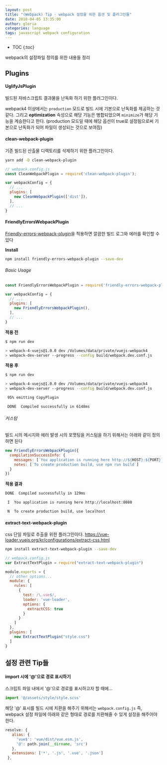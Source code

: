 ```yaml
---
layout: post
title: "(Webpack) Tip - webpack 설정을 위한 옵션 및 플러그인들"
date: 2018-04-05 13:35:00
author: gloria
categories: language
tags: javascript webpack configuration
---
```


* TOC
{:toc}

webpack의 설정파일 정의를 위한 내용들 정리


## Plugins
#### UglifyJsPlugin
빌드된 자바스크립트 결과물을 난독화 하기 위한 플러그인이다.

webpack4 이상에서는 `production` 모드로 빌드 시에 기본으로 난독화를 제공하는 것 같다.
그리고 **optimization** 속성으로 해당 기능은 병합되었으며 `minimize`가 해당 기능을 계승한다고 한다.
(production 모드일 때에 해당 옵션이 true로 설정됨으로써 기본으로 난독화가 되어 파일이 생성되는 것으로 보여짐)

#### clean-webpack-plugin
기존 빌드된 산출물 디렉토리를 삭제하기 위한 플러그인이다.

```bash
yarn add -D clean-webpack-plugin
```

```javascript
// webpack.config.js
const CleanWebpackPlugin = require('clean-webpack-plugin');

var webpackConfig = {
  // ...
  plugins: [
    new CleanWebpackPlugin(['dist']),
  ],
  // ...
}
```


#### FriendlyErrorsWebpackPlugin
[Friendly-errors-webpack-plugin](https://github.com/geowarin/friendly-errors-webpack-plugin)을 적용하면 깔끔한 빌드 로그와 에러를 확인할 수 있다

**Install**   
```bash
npm install friendly-errors-webpack-plugin --save-dev
```

###### Basic Usage
```javascript
const FriendlyErrorsWebpackPlugin = require('friendly-errors-webpack-plugin');

var webpackConfig = {
  // ...
  plugins: [
    new FriendlyErrorsWebpackPlugin(),
  ],
  // ...
}
```

**적용 전**     
```bash
$ npm run dev

> webpack-4-vuejs@1.0.0 dev /Volumes/data/private/vuejs-webpack4
> webpack-dev-server --progress --config build/webpack.dev.conf.js
```

**적용 후**    
```bash
$ npm run dev

> webpack-4-vuejs@1.0.0 dev /Volumes/data/private/vuejs-webpack4
> webpack-dev-server --progress --config build/webpack.dev.conf.js

 95% emitting CopyPlugin                       

 DONE  Compiled successfully in 6148ms    
```

###### 커스텀
빌드 시의 메시지와 에러 발생 시의 포맷팅을 커스텀을 하기 위해서는 아래와 같이 정의하면 된다

```javascript
new FriendlyErrorsWebpackPlugin({
  compilationSuccessInfo: {
    messages: [`You application is running here http://${HOST}:${PORT}`],
    notes: [`To create production build, use npm run build`]
  }
})
```

**적용 결과**   
```bash
DONE  Compiled successfully in 129ms

 I  You application is running here http://localhost:8080

 N  To create production build, use localhost         
```

#### extract-text-webpack-plugin
css 단일 파일로 추출을 위한 플러그인이다.
https://vue-loader.vuejs.org/kr/configurations/extract-css.html

```sh
npm install extract-text-webpack-plugin --save-dev
```

```javascript
// webpack.config.js
var ExtractTextPlugin = require("extract-text-webpack-plugin")

module.exports = {
  // other options...
  module: {
    rules: [
      {
        test: /\.vue$/,
        loader: 'vue-loader',
        options: {
          extractCSS: true
        }
      }
    ]
  },
  plugins: [
    new ExtractTextPlugin("style.css")
  ]
}
```



## 설정 관련 Tip들
#### import 시에 '@'으로 경로 표시하기
스크립트 파일 내에서 '@'으로 경로를 표시하고자 할 때에...
```javascript
import '@/assets/style/style.scss'
```

해당 '@' 표시를 빌드 시에 치환을 해주기 위해서는 `webpack.config.js`
즉, webpack 설정 파일에 아래와 같은 형태로 경로를 치환해줄 수 있게 설정을 해주어야 한다.
```javascript
resolve: {
   alias: {
     'vue$': 'vue/dist/vue.esm.js',
     '@': path.join(__dirname, 'src')
   },
   extensions: ['*', '.js', '.vue', '.json']
 },
```
